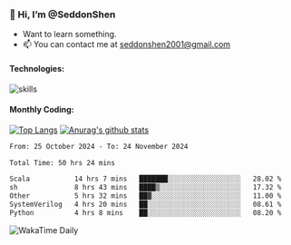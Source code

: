 ### 👋 Hi, I’m @SeddonShen
- Want to learn something.
- 📫 You can contact me at seddonshen2001@gmail.com

#### Technologies:

![skills](https://skillicons.dev/icons?i=scala,js,html,css,bootstrap,jquery,c,cpp,cloudflare,django,docker,flask,git,github,githubactions,linux,latex,mysql,nodejs,ps,php,pr,py,raspberrypi,redis,unreal,v,vscode,vue,bash)

#### Monthly Coding:
[![Top Langs](https://github-readme-stats.vercel.app/api/top-langs?username=seddonshen&show_icons=true&locale=en&layout=compact&hide=html&langs_count=8)](https://github.com/SeddonShen/)
[![Anurag's github stats](https://github-readme-stats.vercel.app/api?username=SeddonShen&count_private=true&show_icons=true)](https://github.com/anuraghazra/github-readme-stats)
<!--START_SECTION:waka-->

```txt
From: 25 October 2024 - To: 24 November 2024

Total Time: 50 hrs 24 mins

Scala           14 hrs 7 mins   ███████░░░░░░░░░░░░░░░░░░   28.02 %
sh              8 hrs 43 mins   ████▒░░░░░░░░░░░░░░░░░░░░   17.32 %
Other           5 hrs 32 mins   ██▓░░░░░░░░░░░░░░░░░░░░░░   11.00 %
SystemVerilog   4 hrs 20 mins   ██░░░░░░░░░░░░░░░░░░░░░░░   08.61 %
Python          4 hrs 8 mins    ██░░░░░░░░░░░░░░░░░░░░░░░   08.20 %
```

<!--END_SECTION:waka-->

![WakaTime Daily](https://wakatime.com/share/@seddon2001/61a7e342-5f12-4fea-bf92-1fac161e97d6.svg)
<!---
SeddonShen/SeddonShen is a ✨ special ✨ repository because its `README.md` (this file) appears on your GitHub profile.
You can click the Preview link to take a look at your changes.
--->
